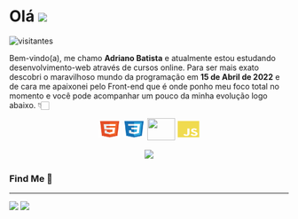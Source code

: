 # Olá <img src="https://raw.githubusercontent.com/kaueMarques/kaueMarques/master/hi.gif" height="30px">
   <p align="left"> <img src="https://komarev.com/ghpvc/?username=mayeu-adris&color=blue" alt=" visitantes" /> </p>

Bem-vindo(a), me chamo <strong>Adriano Batista</strong> e atualmente estou estudando desenvolvimento-web através de cursos online.
Para ser mais exato descobri o maravilhoso mundo da programação em  <strong>15 de Abril de 2022</strong>  e de cara me apaixonei pelo
Front-end que é onde ponho meu foco total no momento e você pode acompanhar um pouco da minha evolução logo abaixo. 👇🏻
<div align="center">
  <img align="center" alt="Rafa-HTML" height="30" width="40" src="https://raw.githubusercontent.com/devicons/devicon/master/icons/html5/html5-original.svg">
    <img align="center" alt="Rafa-CSS" height="30" width="40" src="https://raw.githubusercontent.com/devicons/devicon/master/icons/css3/css3-original.svg">
  <img align="center" height="40" width="50" src="https://cdn.jsdelivr.net/gh/devicons/devicon/icons/bootstrap/bootstrap-original.svg" />
    <img align="center" alt="Rafa-Js" height="30" width="40" src="https://raw.githubusercontent.com/devicons/devicon/master/icons/javascript/javascript-plain.svg"><br><br>
  <img height="180em" src="https://github-readme-stats.vercel.app/api/top-langs/?username=eu-adris&layout=compact&langs_count=7&theme=dark"/>
  </div>
  <div>
  <h3>Find Me 🔎</h3>
  <hr>
<a href="https://www.instagram.com/eu_adris" target="_blank"><img src="https://img.shields.io/badge/-Instagram-%23E4405F?style=for-the-badge&logo=instagram&logoColor=white" target="_blank"></a>
 <a href="https://www.linkedin.com/in/adriano-batista-633b93241" target="_blank"><img src="https://img.shields.io/badge/-LinkedIn-%230077B5?style=for-the-badge&logo=linkedin&logoColor=white" target="_blank"></a>
</div>
  
